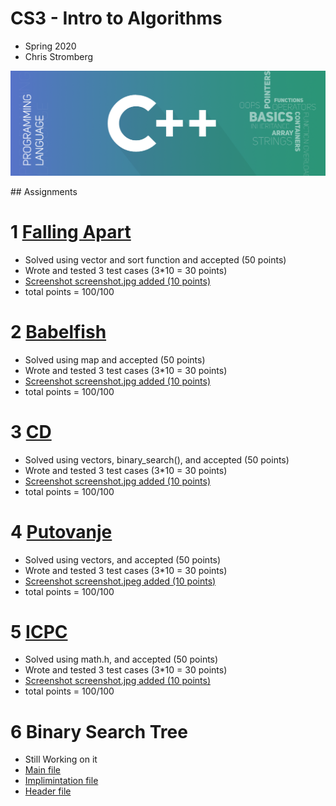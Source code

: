 # CS3 - Intro to Algorithms
- Spring 2020
- Chris Stromberg

<p align="center">
<img src="readme.png"><br/>
</p>
## Assignments

# 1 [Falling Apart](FallingApart/fallingApart.cpp)
- Solved using vector and sort function and accepted (50 points)
- Wrote and tested 3 test cases (3*10 = 30 points)
- [Screenshot screenshot.jpg added (10 points)](FallingApart/Screenshot.jpg)
- total points = 100/100

# 2 [Babelfish](Babelfish/Babelfish.cpp)
- Solved using map and accepted (50 points)
- Wrote and tested 3 test cases (3*10 = 30 points)
- [Screenshot screenshot.jpg added (10 points)](Babelfish/screenshot.jpg)
- total points = 100/100

# 3 [CD](CD/main.cpp)
- Solved using vectors, binary_search(), and accepted (50 points)
- Wrote and tested 3 test cases (3*10 = 30 points)
- [Screenshot screenshot.jpg added (10 points)](CD/screenshot.jpg)
- total points = 100/100

# 4 [Putovanje](Putovanje/putovanje.cpp)
- Solved using vectors, and accepted (50 points)
- Wrote and tested 3 test cases (3*10 = 30 points)
- [Screenshot screenshot.jpeg added (10 points)](Putocanje/sceenshot.jpeg)
- total points = 100/100

# 5 [ICPC](ICPC/icpc.cpp)
- Solved using math.h, and accepted (50 points)
- Wrote and tested 3 test cases (3*10 = 30 points)
- [Screenshot screenshot.jpg added (10 points)](ICPC/screenshot.jpg)
- total points = 100/100

# 6 Binary Search Tree
- Still Working on it
- [Main file](BST/main.cpp)
- [Implimintation file](BST/bst.cpp)
- [Header file](BST/bst.h)